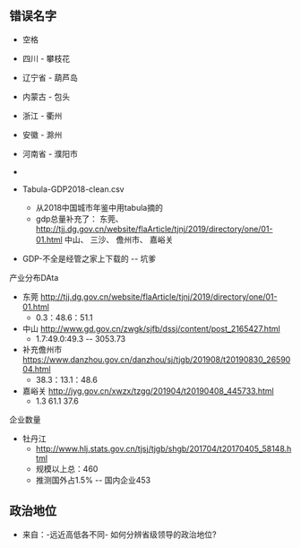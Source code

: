 ## 错误名字

* 空格
* 四川 - 攀枝花
* 辽宁省 - 葫芦岛
* 内蒙古 - 包头
* 浙江 - 衢州
* 安徽 - 滁州
* 河南省 - 濮阳市
* 



* Tabula-GDP2018-clean.csv
  * 从2018中国城市年鉴中用tabula摘的
  * gdp总量补充了：
  东莞、http://tjj.dg.gov.cn/website/flaArticle/tjnj/2019/directory/one/01-01.html
  中山、
  三沙、
  儋州市、
  嘉峪关
* GDP-不全是经管之家上下载的 -- 坑爹

产业分布DAta
* 东莞 http://tjj.dg.gov.cn/website/flaArticle/tjnj/2019/directory/one/01-01.html
    * 0.3：48.6：51.1  
* 中山 http://www.gd.gov.cn/zwgk/sjfb/dssj/content/post_2165427.html
    * 1.7:49.0:49.3 -- 3053.73
* 补充儋州市 https://www.danzhou.gov.cn/danzhou/sj/tjgb/201908/t20190830_2659004.html
   * 38.3：13.1：48.6
* 嘉峪关 http://jyg.gov.cn/xwzx/tzgg/201904/t20190408_445733.html
    * 1.3	61.1	37.6



企业数量

* 牡丹江
  * http://www.hlj.stats.gov.cn/tjsj/tjgb/shgb/201704/t20170405_58148.html
  * 规模以上总：460
  * 推测国外占1.5% -- 国内企业453



## 政治地位

* 来自：-远近高低各不同- 如何分辨省级领导的政治地位?
